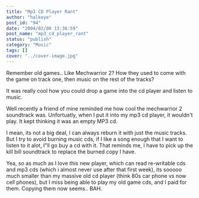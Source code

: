 ```yaml
---
title: "Mp3 CD Player Rant"
author: "halkeye"
post_id: "94"
date: "2004/02/08 13:36:59"
post_name: "mp3_cd_player_rant"
status: "publish"
category: "Music"
tags: []
cover: "../cover-image.jpg"
---
```


Remember old games.. Like Mechwarrior 2? How they used to come with the game on track one, then music on the rest of the tracks?

It was really cool how you could drop a game into the cd player and listen to music.

Well recently a friend of mine reminded me how cool the mechwarrior 2 soundtrack was. Unfortuatly, when I put it into my mp3 cd player, it wouldn't play. It kept thinking it was an empty MP3 cd.

I mean, its not a big deal, I can always reburn it with just the music tracks. But I try to avoid burning music cds, if I like a song enough that I want to listen to it alot, I"ll go buy a cd with it. That reminds me, I have to pick up the kill bill soundtrack to replace the burned copy I have.

Yea, so as much as I love this new player, which can read re-writable cds and mp3 cds (which i almost never use after that first week), its sooooo much smaller than my massive old cd player (think 80s car phone vs now cell phones), but I miss being able to play my old game cds, and I paid for them. Copying them now seems.. BAH.